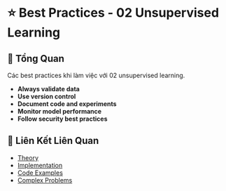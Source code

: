 # ⭐ Best Practices - 02 Unsupervised Learning

## 🎯 Tổng Quan

Các best practices khi làm việc với 02 unsupervised learning.

- **Always validate data**
- **Use version control**
- **Document code and experiments**
- **Monitor model performance**
- **Follow security best practices**

## 🔗 Liên Kết Liên Quan

- [Theory](./THEORY_02_unsupervised_learning.md)
- [Implementation](./IMPLEMENTATION_02_unsupervised_learning.md)
- [Code Examples](./CODE_EXAMPLES_02_unsupervised_learning.md)
- [Complex Problems](./COMPLEX_PROBLEMS.md)
